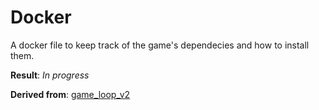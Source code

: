 # Docker
A docker file to keep track of the game's dependecies and how to install them.

**Result**: *In progress*

**Derived from**: [game_loop_v2](https://github.com/korut94/MakeQtGame/tree/game_loop_v2)

